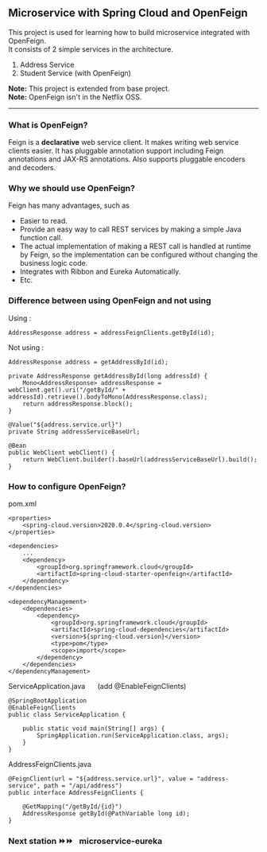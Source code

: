 ## Microservice with Spring Cloud and OpenFeign
This project is used for learning how to build microservice integrated with OpenFeign.  
It consists of 2 simple services in the architecture.
1. Address Service
2. Student Service (with OpenFeign)

**Note:** This project is extended from base project.  
**Note:** OpenFeign isn't in the Netflix OSS.  

---
### What is OpenFeign?
Feign is a **declarative** web service client. It makes writing web service clients easier. It has pluggable annotation support including Feign annotations and JAX-RS annotations. Also supports pluggable encoders and decoders.  

### Why we should use OpenFeign?  
Feign has many advantages, such as
- Easier to read.
- Provide an easy way to call REST services by making a simple Java function call.
- The actual implementation of making a REST call is handled at runtime by Feign, so the implementation can be configured without changing the business logic code.
- Integrates with Ribbon and Eureka Automatically.
- Etc.

### Difference between using OpenFeign and not using

Using :
```
AddressResponse address = addressFeignClients.getById(id);
```
Not using : 
```
AddressResponse address = getAddressById(id);
```
```
private AddressResponse getAddressById(long addressId) {
    Mono<AddressResponse> addressResponse = webClient.get().uri("/getById/" + addressId).retrieve().bodyToMono(AddressResponse.class);
    return addressResponse.block();
}

@Value("${address.service.url}")
private String addressServiceBaseUrl;

@Bean
public WebClient webClient() {
    return WebClient.builder().baseUrl(addressServiceBaseUrl).build();
}
```

### How to configure OpenFeign?
pom.xml
``` 
<properties>
    <spring-cloud.version>2020.0.4</spring-cloud.version>
</properties>

<dependencies>
    ...
    <dependency>
        <groupId>org.springframework.cloud</groupId>
        <artifactId>spring-cloud-starter-openfeign</artifactId>
    </dependency>
</dependencies>

<dependencyManagement>
    <dependencies>
        <dependency>
            <groupId>org.springframework.cloud</groupId>
            <artifactId>spring-cloud-dependencies</artifactId>
            <version>${spring-cloud.version}</version>
            <type>pom</type>
            <scope>import</scope>
        </dependency>
    </dependencies>
</dependencyManagement>
``` 
ServiceApplication.java &ensp;&ensp;&ensp;(add @EnableFeignClients)
```
@SpringBootApplication
@EnableFeignClients
public class ServiceApplication {

    public static void main(String[] args) {
        SpringApplication.run(ServiceApplication.class, args);
    }
}
```
AddressFeignClients.java
```
@FeignClient(url = "${address.service.url}", value = "address-service", path = "/api/address")
public interface AddressFeignClients {

    @GetMapping("/getById/{id}")
    AddressResponse getById(@PathVariable long id);
}
```

### Next station ⏩⏩  &ensp;microservice-eureka